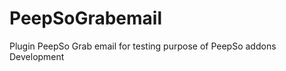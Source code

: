 PeepSoGrabemail
================

Plugin PeepSo Grab email for testing purpose of PeepSo addons Development